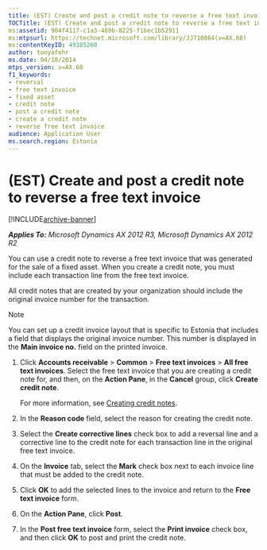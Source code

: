 ```yaml
---
title: (EST) Create and post a credit note to reverse a free text invoice
TOCTitle: (EST) Create and post a credit note to reverse a free text invoice
ms:assetid: 904f4117-c1a3-489b-8225-f1bec1b52911
ms:mtpsurl: https://technet.microsoft.com/library/JJ710864(v=AX.60)
ms:contentKeyID: 49385260
author: tonyafehr
ms.date: 04/18/2014
mtps_version: v=AX.60
f1_keywords:
- reversal
- free text invoice
- fixed asset
- credit note
- post a credit note
- create a credit note
- reverse free text invoice
audience: Application User
ms.search.region: Estonia
---
```


# (EST) Create and post a credit note to reverse a free text invoice 


[!INCLUDE[archive-banner](includes/archive-banner.md)]


_**Applies To:** Microsoft Dynamics AX 2012 R3, Microsoft Dynamics AX 2012 R2_

You can use a credit note to reverse a free text invoice that was generated for the sale of a fixed asset. When you create a credit note, you must include each transaction line from the free text invoice.

All credit notes that are created by your organization should include the original invoice number for the transaction.


> [!NOTE]
> <P>You can set up a credit invoice layout that is specific to Estonia that includes a field that displays the original invoice number. This number is displayed in the <STRONG>Main invoice no.</STRONG> field on the printed invoice.</P>



1.  Click **Accounts receivable** \> **Common** \> **Free text invoices** \> **All free text invoices**. Select the free text invoice that you are creating a credit note for, and then, on the **Action Pane**, in the **Cancel** group, click **Create credit note**.
    
    For more information, see [Creating credit notes](creating-credit-notes.md).

2.  In the **Reason code** field, select the reason for creating the credit note.

3.  Select the **Create corrective lines** check box to add a reversal line and a corrective line to the credit note for each transaction line in the original free text invoice.

4.  On the **Invoice** tab, select the **Mark** check box next to each invoice line that must be added to the credit note.

5.  Click **OK** to add the selected lines to the invoice and return to the **Free text invoice** form.

6.  On the **Action Pane**, click **Post**.

7.  In the **Post free text invoice** form, select the **Print invoice** check box, and then click **OK** to post and print the credit note.

  


